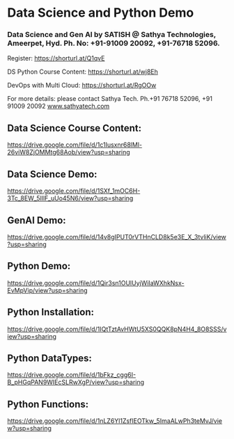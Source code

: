 # Data Science and Python Demo

### Data Science and Gen AI by SATISH @ Sathya Technologies, Ameerpet, Hyd. Ph. No: +91-91009 20092, +91-76718 52096.

Register: https://shorturl.at/Q1qvE

DS Python Course Content: https://shorturl.at/wj8Eh

DevOps with Multi Cloud: https://shorturl.at/RgOOw

For more details: please contact Sathya Tech. Ph.+91 76718 52096, +91 91009 20092 www.sathyatech.com

## Data Science Course Content:
https://drive.google.com/file/d/1c1Iusxnr68lMl-26viW8ZjOMMtg68Aob/view?usp=sharing

## Data Science Demo:
https://drive.google.com/file/d/1SXf_1mOC6H-3Tc_8EW_5IllF_uUo45N6/view?usp=sharing

## GenAI Demo:
https://drive.google.com/file/d/14v8gIPUT0rVTHnCLD8k5e3E_X_3tvliK/view?usp=sharing

## Python Demo:
https://drive.google.com/file/d/1Qir3sn1OUlUyjWiIaWXhkNsx-EvMpVip/view?usp=sharing

## Python Installation:
https://drive.google.com/file/d/1IQtTztAvHWtU5XS0QQK8pN4H4_8O8SSS/view?usp=sharing

## Python DataTypes:
https://drive.google.com/file/d/1bFkz_cgg6I-B_pHGqPAN9WIEcSLRwXgP/view?usp=sharing

## Python Functions:
https://drive.google.com/file/d/1nLZ6Yl1ZsfIEOTkw_5ImaALwPh3teMvJ/view?usp=sharing
